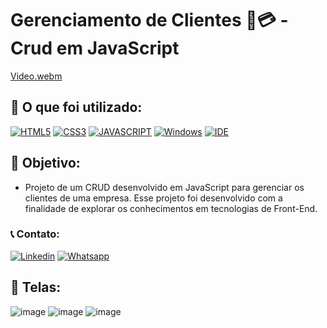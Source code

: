 # Gerenciamento de Clientes 🏪💳 - Crud em JavaScript

[Video.webm](https://user-images.githubusercontent.com/96501443/189258527-b39419a8-71bc-4f06-b4b0-6fb4f5260925.webm)

## 🧰 O que foi utilizado:
[![HTML5](https://img.shields.io/badge/HTML5-E34F26?style=for-the-badge&logo=html5&logoColor=white)](https://developer.mozilla.org/pt-BR/docs/Web/HTML)
[![CSS3](https://img.shields.io/badge/CSS3-1572B6?style=for-the-badge&logo=css3&logoColor=white)](https://developer.mozilla.org/pt-BR/docs/Web/CSS)
[![JAVASCRIPT](https://img.shields.io/badge/JavaScript-F7DF1E?style=for-the-badge&logo=javascript&logoColor=black)](https://developer.mozilla.org/pt-BR/docs/Web/JavaScript)
[![Windows](https://img.shields.io/badge/Windows-0078D6?style=for-the-badge&logo=windows&logoColor=white)](https://www.microsoft.com/pt-br/windows/get-windows-10)
[![IDE](https://img.shields.io/badge/Visual_studio_code-0078D4?style=for-the-badge&logo=visual%20studio%20code&logoColor=white)](https://code.visualstudio.com/)

## 🎯 Objetivo:

- Projeto de um CRUD desenvolvido em JavaScript para gerenciar os clientes de uma empresa. Esse projeto foi desenvolvido com a finalidade de explorar os conhecimentos em tecnologias de Front-End. 

### 📞 Contato:

[![Linkedin](https://img.shields.io/badge/LinkedIn-0077B5?style=for-the-badge&logo=linkedin&logoColor=white)](https://www.linkedin.com/in/danielalmeidadetoledo/)
[![Whatsapp](https://img.shields.io/badge/WhatsApp-25D366?style=for-the-badge&logo=whatsapp&logoColor=white)](https://api.whatsapp.com/send?phone=5515998485252)

## 📸 Telas: 

![image](https://user-images.githubusercontent.com/96501443/189258775-4a5fe35b-a842-401b-b3dd-c84c53d74230.png)
![image](https://user-images.githubusercontent.com/96501443/189258720-6412ed90-e4a4-49be-a474-05c51bfb0d1a.png)
![image](https://user-images.githubusercontent.com/96501443/189258680-b14d01e3-da86-4662-8f1d-669577f818a6.png)
